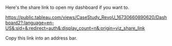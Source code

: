 Here's the share link to open my dashboard if you want to.

https://public.tableau.com/views/CaseStudy_RevoU_16730660890620/Dashboard2?:language=en-US&:sid=&:redirect=auth&:display_count=n&:origin=viz_share_link

Copy this link into an address bar.
